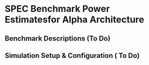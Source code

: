 # SPEC Benchmark Power Estimatesfor Alpha Architecture
## Benchmark Descriptions (To Do)
## Simulation Setup & Configuration ( To Do) 
